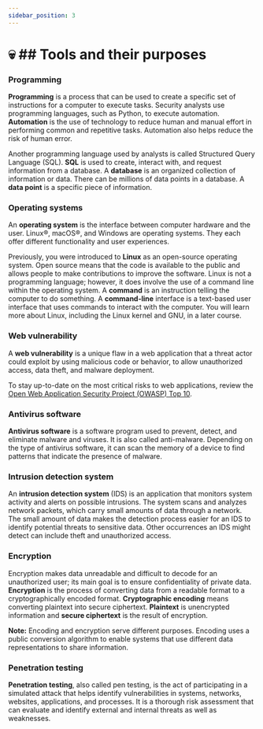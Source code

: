```yaml
---
sidebar_position: 3
---
```


# 💀 ## Tools and their purposes



### **Programming** 

**Programming** is a process that can be used to create a specific set of instructions for a computer to execute tasks. Security analysts use programming languages, such as Python, to execute automation. **Automation** is the use of technology to reduce human and manual effort in performing common and repetitive tasks. Automation also helps reduce the risk of human error.

Another programming language used by analysts is called Structured Query Language (SQL). **SQL** is used to create, interact with, and request information from a database. A **database** is an organized collection of information or data. There can be millions of data points in a database. A **data point** is a specific piece of information. 

### **Operating systems**

An **operating system** is the interface between computer hardware and the user. Linux®, macOS®, and Windows are operating systems. They each offer different functionality and user experiences. 

Previously, you were introduced to **Linux** as an open-source operating system. Open source means that the code is available to the public and allows people to make contributions to improve the software. Linux is not a programming language; however, it does involve the use of a command line within the operating system. A **command** is an instruction telling the computer to do something. A **command-line** interface is a text-based user interface that uses commands to interact with the computer. You will learn more about Linux, including the Linux kernel and GNU, in a later course.

### **Web vulnerability**

A **web vulnerability** is a unique flaw in a web application that a threat actor could exploit by using malicious code or behavior, to allow unauthorized access, data theft, and malware deployment.

To stay up-to-date on the most critical risks to web applications, review the [Open Web Application Security Project (OWASP) Top 10](https://owasp.org/www-project-top-ten/).

### **Antivirus software**

**Antivirus software** is a software program used to prevent, detect, and eliminate malware and viruses. It is also called anti-malware. Depending on the type of antivirus software, it can scan the memory of a device to find patterns that indicate the presence of malware. 

### **Intrusion detection system** 

An **intrusion detection system** (IDS) is an application that monitors system activity and alerts on possible intrusions. The system scans and analyzes network packets, which carry small amounts of data through a network. The small amount of data makes the detection process easier for an IDS to identify potential threats to sensitive data. Other occurrences an IDS might detect can include theft and unauthorized access.

### **Encryption**

Encryption makes data unreadable and difficult to decode for an unauthorized user; its main goal is to ensure confidentiality of private data. **Encryption** is the process of converting data from a readable format to a cryptographically encoded format. **Cryptographic encoding** means converting plaintext into secure ciphertext. **Plaintext** is unencrypted information and **secure ciphertext** is the result of encryption.  

**Note:** Encoding and encryption serve different purposes. Encoding uses a public conversion algorithm to enable systems that use different data representations to share information.    

### **Penetration testing** 

**Penetration testing**, also called pen testing, is the act of participating in a simulated attack that helps identify vulnerabilities in systems, networks, websites, applications, and processes. It is a thorough risk assessment that can evaluate and identify external and internal threats as well as weaknesses.